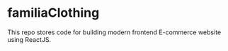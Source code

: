 # familiaClothing
This repo stores code for building modern frontend E-commerce website using ReactJS.
